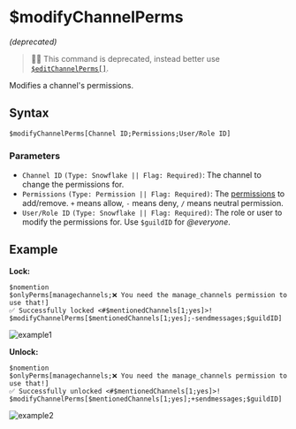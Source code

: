 # $modifyChannelPerms
*(deprecated)*

> 🧙‍♂️ This command is deprecated, instead better use [`$editChannelPerms[]`](./editChannelPerms.md).

Modifies a channel's permissions.

## Syntax
```
$modifyChannelPerms[Channel ID;Permissions;User/Role ID]
```

### Parameters 
- `Channel ID` `(Type: Snowflake || Flag: Required)`: The channel to change the permissions for.
- `Permissions` `(Type: Permission || Flag: Required)`: The [permissions](../resources/permissions.md) to add/remove. `+` means allow, `-` means deny, `/` means neutral permission.
- `User/Role ID` `(Type: Snowflake || Flag: Required)`: The role or user to modify the permissions for. Use `$guildID` for *@everyone*.

## Example
**Lock:**
```
$nomention
$onlyPerms[managechannels;❌ You need the manage_channels permission to use that!]
✅ Successfully locked <#$mentionedChannels[1;yes]>!
$modifyChannelPerms[$mentionedChannels[1;yes];-sendmessages;$guildID]
```

![example1](https://user-images.githubusercontent.com/69215413/123529809-19d01980-d6c2-11eb-9cc6-c9c9d559c5cb.png)

**Unlock:**
```
$nomention
$onlyPerms[managechannels;❌ You need the manage_channels permission to use that!]
✅ Successfully unlocked <#$mentionedChannels[1;yes]>!
$modifyChannelPerms[$mentionedChannels[1;yes];+sendmessages;$guildID]
```

![example2](https://user-images.githubusercontent.com/69215413/123529818-33716100-d6c2-11eb-99d9-c9f04399287a.png)
